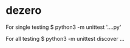 # dezero

For single testing
$ python3 -m unittest '....py'

For all testing
$ python3 -m unittest discover ...
